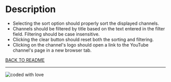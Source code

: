 # Description

- Selecting the sort option should properly sort the displayed channels.
- Channels should be filtered by title based on the text entered in the filter field. Filtering should be case insensitive.
- Clicking the clear button should reset both the sorting and filtering.
- Clicking on the channel's logo should open a link to the YouTube channel's page in a new browser tab.

[BACK TO README](../README.md#-WarsawJS---JS-intermediate)

---

![coded with love](https://img.shields.io/static/v1?label=coded%20with&message=love&color=a53860)
